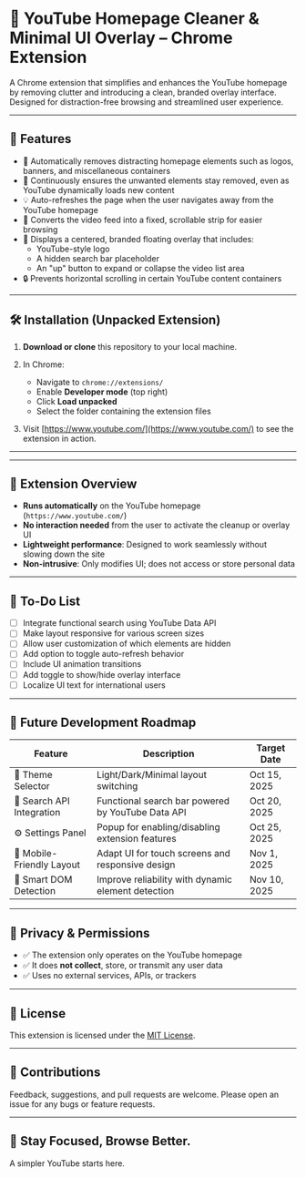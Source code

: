 # 🧹 YouTube Homepage Cleaner & Minimal UI Overlay – Chrome Extension

A Chrome extension that simplifies and enhances the YouTube homepage by removing clutter and introducing a clean, branded overlay interface. Designed for distraction-free browsing and streamlined user experience.

---

## 🌟 Features

- 🚫 Automatically removes distracting homepage elements such as logos, banners, and miscellaneous containers
- 🔁 Continuously ensures the unwanted elements stay removed, even as YouTube dynamically loads new content
- 💡 Auto-refreshes the page when the user navigates away from the YouTube homepage
- 📜 Converts the video feed into a fixed, scrollable strip for easier browsing
- 🎨 Displays a centered, branded floating overlay that includes:
  - YouTube-style logo
  - A hidden search bar placeholder
  - An "up" button to expand or collapse the video list area
- 🔒 Prevents horizontal scrolling in certain YouTube content containers

---

## 🛠️ Installation (Unpacked Extension)

1. **Download or clone** this repository to your local machine.

2. In Chrome:
   - Navigate to `chrome://extensions/`
   - Enable **Developer mode** (top right)
   - Click **Load unpacked**
   - Select the folder containing the extension files

3. Visit [https://www.youtube.com/](https://www.youtube.com/) to see the extension in action.

---


---

## 🔧 Extension Overview

- **Runs automatically** on the YouTube homepage (`https://www.youtube.com/`)
- **No interaction needed** from the user to activate the cleanup or overlay UI
- **Lightweight performance**: Designed to work seamlessly without slowing down the site
- **Non-intrusive**: Only modifies UI; does not access or store personal data

---

## 📝 To-Do List

- [ ] Integrate functional search using YouTube Data API
- [ ] Make layout responsive for various screen sizes
- [ ] Allow user customization of which elements are hidden
- [ ] Add option to toggle auto-refresh behavior
- [ ] Include UI animation transitions
- [ ] Add toggle to show/hide overlay interface
- [ ] Localize UI text for international users

---

## 🔮 Future Development Roadmap

| Feature                      | Description                                                  | Target Date   |
|-----------------------------|--------------------------------------------------------------|----------------|
| 🎨 Theme Selector           | Light/Dark/Minimal layout switching                          | Oct 15, 2025   |
| 🔎 Search API Integration   | Functional search bar powered by YouTube Data API            | Oct 20, 2025   |
| ⚙️ Settings Panel           | Popup for enabling/disabling extension features              | Oct 25, 2025   |
| 📱 Mobile-Friendly Layout   | Adapt UI for touch screens and responsive design             | Nov 1, 2025    |
| 🧠 Smart DOM Detection      | Improve reliability with dynamic element detection           | Nov 10, 2025   |

---

## 🔐 Privacy & Permissions

- ✅ The extension only operates on the YouTube homepage
- ✅ It does **not collect**, store, or transmit any user data
- ✅ Uses no external services, APIs, or trackers

---

## 📄 License

This extension is licensed under the [MIT License](LICENSE).

---

## 🙌 Contributions

Feedback, suggestions, and pull requests are welcome. Please open an issue for any bugs or feature requests.

---

## 🔗 Stay Focused, Browse Better.

A simpler YouTube starts here.

